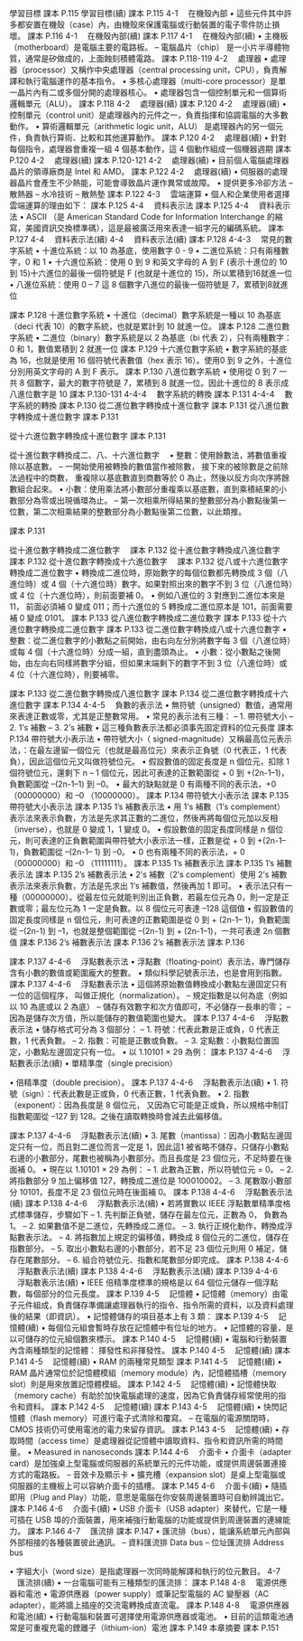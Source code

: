 
學習目標
課本 P.115
學習目標(續)
課本 P.115
4-1 　在機殼內部
•	這些元件其中許多都安置在機殼（case）內，由機殼來保護電腦或行動裝置的電子零件防止損壞。
課本 P.116
4-1 　在機殼內部(續)
課本 P.117
4-1 　在機殼內部(續)
•	主機板（motherboard）是電腦主要的電路板。
–	電腦晶片（chip） 是一小片半導體物質，通常是矽做成的，上面蝕刻積體電路。
課本 P.118-119
4-2 　處理器
•	處理器（processor）又稱作中央處理器（central processing unit，CPU），負責解譯和執行電腦運作的基本指令。
•	多核心處理器（multi-core processor）是單一晶片內有二或多個分開的處理器核心。
•	處理器包含一個控制單元和一個算術邏輯單元（ALU）。
課本 P.118
4-2 　處理器(續)
課本 P.120
4-2 　處理器(續)
•	控制單元（control unit）是處理器內的元件之一，負責指揮和協調電腦的大多數動作。
•	算術邏輯單元（arithmetic logic unit，ALU） 是處理器內的另一個元件，負責執行算術、比較和其他運算動作。
課本 P.120
4-2 　處理器(續)
•	針對每個指令，處理器會重複一組 4 個基本動作，這 4 個動作組成一個機器週期
課本 P.120
4-2 　處理器(續)
課本 P.120-121
4-2 　處理器(續)
•	目前個人電腦處理器晶片的領導廠商是 Intel 和 AMD。 
課本 P.122
4-2 　處理器(續)
•	伺服器的處理器晶片會產生不少熱能，可能會導致晶片運作異常或故障。
•	提供更多冷卻方法
–	散熱器
–	水冷技術
–	散熱墊
課本 P.122
4-3 　雲端運算
•	個人和企業使用者選擇雲端運算的理由如下： 
課本 P.125
4-4 　資料表示法
課本 P.125
4-4 　資料表示法
•	ASCII （是 American Standard Code for Information Interchange 的縮寫，美國資訊交換標準碼），這是最被廣泛用來表達一組字元的編碼系統。
課本 P.127
4-4 　資料表示法(續)
4-4 　資料表示法(續)
課本 P.128
4-4-3 　常見的數字系統
•	十進位系統：以 10 為基底，使用數字 0 - 9
•	二進位系統：只有兩種數字，0 和 1
•	十六進位系統：使用 0 到 9 和英文字母的 A 到 F (表示十進位的 10 到 15)十六進位的最後一個符號是 F (也就是十進位的 15)，所以累積到16就進一位
•	八進位系統：使用 0 – 7 這 8 個數字八進位的最後一個符號是 7，累積到8就進位 

課本 P.128
十進位數字系統
•	十進位（decimal）數字系統是一種以 10 為基底（deci 代表 10）的數字系統，也就是累計到 10 就進一位。
課本 P.128
二進位數字系統
•	二進位（binary）數字系統是以 2 為基底（bi 代表 2），只有兩種數字：0 和 1，數值累積到 2 就進一位
課本 P.129
十六進位數字系統
•	數字系統的基底為 16，也就是使用 16 個符號代表數值（hex 表示 16）。使用0 到 9 之外，十進位分別用英文字母的 A 到 F 表示。
課本 P.130
八進位數字系統
•	使用從 0 到 7 一共 8 個數字，最大的數字符號是 7，累積到 8 就進一位。因此十進位的 8 表示成八進位數字是 10 
課本 P.130-131
4-4-4 　數字系統的轉換
課本 P.131
4-4-4 　數字系統的轉換
課本 P.130
從二進位數字轉換成十進位數字
課本 P.131
從八進位數字轉換成十進位數字
課本 P.131

從十六進位數字轉換成十進位數字
課本 P.131

從十進位數字轉換成二、八、十六進位數字　
•	整數：使用餘數法，將數值重複除以基底數。
–	一開始使用被轉換的數值當作被除數， 接下來的被除數是之前除法過程中的商數， 重複除以基底數直到商數等於 0 為止，然後以反方向次序將餘數組合起來。
•	小數：使用乘法將小數部分重複乘以基底數，直到乘積結果的小數部分為零或出現循環為止。
–	第一次相乘所得結果的整數部分為小數點後第一位數，第二次相乘結果的整數部分為小數點後第二位數，以此類推。



課本 P.131

從十進位數字轉換成二進位數字　
課本 P.132
從十進位數字轉換成八進位數字　
課本 P.132
從十進位數字轉換成十六進位數字　
課本 P.132
從八或十六進位數字轉換成二進位數字
•	轉換成二進位時，原始數字的每個位數都先轉換成 3 個（八進位時）或 4 個（十六進位時）數字。如果對照出來的數字不到 3 位（八進位時）或 4 位（十六進位時），則前面要補 0。
•	例如八進位的 3 對應到二進位本來是 11， 前面必須補 0 變成 011；而十六進位的 5 轉換成二進位原本是 101，前面需要補 0 變成 0101。
課本 P.133
從八進位數字轉換成二進位數字
課本 P.133
從十六進位數字轉換成二進位數字
課本 P.133
從二進位數字轉換成八或十六進位數字
•	整數：從二進位數字的小數點之前開始，由右向左分別將數字每 3 個（八進位時）或每 4 個（十六進位時）分成一組，直到盡頭為止。
•	小數：從小數點之後開始，由左向右同樣將數字分組，但如果末端剩下的數字不到 3 位（八進位時）或 4 位（十六進位時），則要補零。

課本 P.133
從二進位數字轉換成八進位數字
課本 P.134
從二進位數字轉換成十六進位數字
課本 P.134
4-4-5 　負數的表示法
•	無符號（unsigned）數值，通常用來表達正數或零，尤其是正整數常用。
•	常見的表示法有三種： 
–	1. 帶符號大小
–	2. 1’s 補數
–	3. 2’s 補數
•	這三種負數表示法都必須事先固定資料的位元長度
課本 P.134
帶符號大小表示法
•	帶符號大小（ signed-magnitude）又稱最高位元表示法，：在最左邊留一個位元（也就是最高位元）來表示正負號（0 代表正，1 代表負），因此這個位元又叫做符號位元。
•	假設數值的固定長度是 n 個位元，扣除 1 個符號位元，還剩下 n – 1 個位元，因此可表達的正數範圍從 + 0 到 +(2n-1–1)，負數範圍從 –(2n-1–1) 到 –0。
•	最大的缺點就是 0 有兩種不同的表示法，+0（00000000）和 –0 （10000000）。
課本 P.134
帶符號大小表示法
課本 P.135
帶符號大小表示法
課本 P.135
1’s 補數表示法
•	用 1’s 補數（1’s complement） 表示法來表示負數，方法是先求其正數的二進位，然後再將每個位元加以反相
   （inverse），也就是 0 變成 1，1 變成 0。
•	假設數值的固定長度同樣是 n 個位元，則可表達的正負數範圍與帶符號大小表示法一樣，正數是從 + 0 到 +(2n-1– 1)，負數範圍從 –(2n-1– 1) 到 –0。
•	0 也有兩種不同的表示法，+ 0 （00000000）和 –0
   （11111111）。
課本 P.135
1’s 補數表示法
課本 P.135
1’s 補數表示法
課本 P.135
2’s 補數表示法
•	2’s 補數（2’s complement）使用 2’s 補數表示法來表示負數，方法是先求出 1’s 補數值，然後再加 1 即可。
•	表示法只有一種（00000000）。從最左位元就能判別出正負數，若最左位元為 0，則一定是正數或零；最左位元為 1 一定是負數。以 8 個位元可表達 –128 這個值
•	假設數值的固定長度同樣是 n 個位元，則可表達的正數範圍是從 0 到 + (2n-1– 1)，負數範圍從 –(2n-1) 到 –1，也就是整個範圍從 –(2n-1) 到 + (2n-1–1)，一共可表達 2n 個數值
課本 P.136
2’s 補數表示法
課本 P.136
2’s 補數表示法
課本 P.136

課本 P.137
4-4-6 　浮點數表示法
•	浮點數（floating-point）表示法，專門儲存含有小數的數值或範圍龐大的整數。
•	類似科學記號表示法，也是會用到指數。
課本 P.137
4-4-6 　浮點數表示法
•	這個將原始數值轉換成小數點左邊固定只有一位的這個程序， 叫做正規化（normalization）。
–	規定指數是以何為底（例如以 10 為底或以 2 為底）
–	儲存有效數字和次方值即可，不必儲存一長串的零；
–	因為是儲存次方值，所以能儲存的數值範圍也變大。
課本 P.137
4-4-6 　浮點數表示法
•	儲存格式可分為 3 個部分： 
–	1. 符號：代表此數是正或負，0 代表正數，1 代表負數。
–	2. 指數：可能是正數或負數。
–	3. 定點數：小數點位置固定，小數點左邊固定只有一位。
•	以 1.10101 × 29 為例： 
課本 P.137
4-4-6 　浮點數表示法(續)
•	單精準度（single precision）


•	倍精準度（double precision）。
課本 P.137
4-4-6 　浮點數表示法(續)
•	1. 符號（sign）：代表此數是正或負，0 代表正數，1 代表負數。
•	2. 指數（exponent）：因為長度是 8 個位元， 又因為它可能是正或負，所以規格中制訂指數範圍從 –127 到 128。之後在讀取轉換時會減去此偏移值。

課本 P.137
4-4-6 　浮點數表示法(續)
•	3. 尾數（mantissa）：因為小數點左邊固定只有一位，而且對二進位而言一定是 1，因此這1 被省略不儲存，只儲存小數點右邊的小數部分，尾數也被稱為小數部分。而且長度是 23 個位元，不足時要在後面補 0。
•	現在以 1.10101 × 29 為例： 
–	1. 此數為正數，所以符號位元 = 0。
–	2. 將指數部分 9 加上偏移值 127，轉換成二進位是 100010002。
–	3. 尾數取小數部分 10101，長度不足 23 個位元時在後面補 0。
課本 P.138
4-4-6 　浮點數表示法(續)
課本 P.138
4-4-6 　浮點數表示法(續)
•	若將實數以 IEEE 浮點數單精準度格式標準儲存，步驟如下
–	1. 先判斷正負號，儲存在最左位元，正數為 0， 負數為 1。
–	2. 如果數值不是二進位，先轉換成二進位。
–	3. 執行正規化動作，轉換成浮點數表示法。
–	4. 將指數加上規定的偏移值，轉換成 8 個位元的二進位，儲存在指數部分。
–	5. 取出小數點右邊的小數部分，若不足 23 個位元則用 0 補足，儲存在尾數部分。
–	6. 組合符號位元、指數和尾數部分即完成。
課本 P.138
4-4-6 　浮點數表示法(續)
課本 P.138
4-4-6 　浮點數表示法(續)
課本 P.139
4-4-6 　浮點數表示法(續)
•	IEEE 倍精準度標準的規格是以 64 個位元儲存一個浮點數，每個部分的位元長度。
課本 P.139
4-5 　記憶體
•	記憶體（memory）由電子元件組成，負責儲存準備讓處理器執行的指令、指令所需的資料，以及資料處理後的結果（即資訊）。
•	記憶體儲存的項目基本上有 3 類： 
課本 P.139
4-5 　記憶體(續)
•	每個位元組會暫時存放在記憶體中有位址的地方。
•	記憶體的容量，是以可儲存的位元組個數來標示。
課本 P.140
4-5 　記憶體(續)
•	電腦和行動裝置內含兩種類型的記憶體： 揮發性和非揮發性。
課本 P.140
4-5 　記憶體(續)
課本 P.141
4-5 　記憶體(續)
•	RAM 的兩種常見類型
課本 P.141
4-5 　記憶體(續)
•	RAM 晶片通常位於記憶體模組（memory module）內，記憶體插槽（memory slot）則是用來放置記憶體模組。
課本 P.142
4-5 　記憶體(續)
•	記憶體快取（memory cache）有助於加快電腦處理的速度，因為它負責儲存經常使用的指令和資料。
課本 P.142
4-5 　記憶體(續)
課本 P.143
4-5 　記憶體(續)
•	快閃記憶體（flash memory）可進行電子式清除和覆寫。
–	在電腦的電源關閉時，CMOS 技術仍可使用電池的電力來留存資訊。
課本 P.143
4-5 　記憶體(續)
•	存取時間（access time）是處理器從記憶體中讀取資料、指令和資訊所需的時間量。 
•	Measured in nanoseconds
課本 P.144
4-6 　介面卡
•	介面卡（adapter card）是加強桌上型電腦或伺服器的系統單元的元件功能，或提供周邊裝置連接方式的電路板。
–	音效卡及顯示卡
•	擴充槽（expansion slot）是桌上型電腦或伺服器的主機板上可以容納介面卡的插槽。
課本 P.145
4-6 　介面卡(續)
•	隨插即用（Plug and Play）功能，意思是電腦在你安裝周邊裝置時可自動辨識出它。
課本 P.146
4-6 　介面卡(續)
•	USB 介面卡（USB adapter）來替代，它是一種可插在 USB 埠的介面裝置，用來補強行動電腦的功能或提供到周邊裝置的連線能力。
課本 P.146
4-7 　匯流排
課本 P.147
•	匯流排（bus），能讓系統單元內部與外部相接的各種裝置彼此通訊。
–	資料匯流排 Data bus
–	位址匯流排 Address bus

•	字組大小（word size）是指處理器一次同時能解譯和執行的位元數目。
4-7 　匯流排(續)
•	一台電腦可能有三種類型的匯流排：
課本 P.148
4-8 　電源供應器和電池
•	電源供應器（power supply）或筆記型電腦的 AC 變壓器（AC adapter），能將牆上插座的交流電轉換成直流電。
課本 P.148
4-8 　電源供應器和電池(續)
•	行動電腦和裝置可選擇使用電源供應器或電池。
•	目前的這類電池通常是可重複充電的鋰離子（lithium-ion）電池
課本 P.149
本章摘要
課本 P.151

